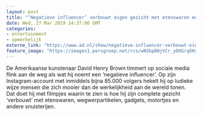 ```yaml
---
layout: post
title: "‘Negatieve influencer’ verbouwt eigen gezicht met etenswaren en wegwerpspullen"
date: Wed, 27 Mar 2019 14:37:00 GMT
categories: 
- entertainment 
- opmerkelijk 
externe_link: "https://www.ad.nl/show/negatieve-influencer-verbouwt-eigen-gezicht-met-etenswaren-en-wegwerpspullen~a2892960/"
feature_image: "https://images1.persgroep.net/rcs/wN3kpB0jVCr_yOXGrq5Hy0LhXCk/diocontent/144279724/_fitwidth/400/?appId=21791a8992982cd8da851550a453bd7f&quality=0.7"
---
```


De Amerikaanse kunstenaar David Henry Brown timmert op sociale media flink aan de weg als wat hij noemt een ‘negatieve influencer’. Op zijn Instagram-account met inmiddels  bijna 85.000 volgers hekelt hij op ludieke wijze mensen die zich mooier dan de werkelijkheid aan de wereld tonen. Dat doet hij met filmpjes waarin te zien is hoe hij zijn complete gezicht ‘verbouwt’ met etenswaren, wegwerpartikelen, gadgets, motortjes en andere snuisterijen.
